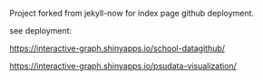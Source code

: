 Project forked from jekyll-now for index page github deployment. 

see deployment: 

https://interactive-graph.shinyapps.io/school-datagithub/

https://interactive-graph.shinyapps.io/psudata-visualization/
